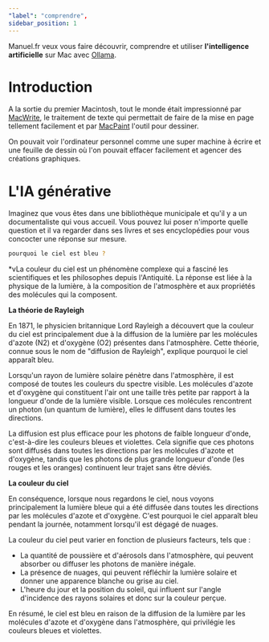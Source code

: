 ```yaml
---
"label": "comprendre",
sidebar_position: 1
---
```


Manuel.fr veux vous faire découvrir, comprendre et utiliser **l'intelligence artificielle** sur Mac avec [Ollama](https://ollama.ai).

# Introduction

A la sortie du premier Macintosh, tout le monde était impressionné par [MacWrite](https://fr.wikipedia.org/wiki/MacWrite), le traitement de texte qui permettait de faire de la mise en page tellement facilement et par [MacPaint](https://fr.wikipedia.org/wiki/MacPaint) l'outil pour dessiner.

On pouvait voir l'ordinateur personnel comme une super machine à écrire et une feuille de dessin où l'on pouvait effacer facilement et agencer des créations graphiques.

# L'IA générative

Imaginez que vous êtes dans une bibliothèque municipale et qu'il y a un documentaliste qui vous accueil. Vous pouvez lui poser n'importe quelle question et il va regarder dans ses livres et ses encyclopédies pour vous concocter une réponse sur mesure.

```bash
pourquoi le ciel est bleu ?
```
*vLa couleur du ciel est un phénomène complexe qui a fasciné les 
scientifiques et les philosophes depuis l'Antiquité. La réponse est liée à
la physique de la lumière, à la composition de l'atmosphère et aux
propriétés des molécules qui la composent.

**La théorie de Rayleigh**

En 1871, le physicien britannique Lord Rayleigh a découvert que la couleur
du ciel est principalement due à la diffusion de la lumière par les
molécules d'azote (N2) et d'oxygène (O2) présentes dans l'atmosphère. 
Cette théorie, connue sous le nom de "diffusion de Rayleigh", explique 
pourquoi le ciel apparaît bleu.

Lorsqu'un rayon de lumière solaire pénètre dans l'atmosphère, il est 
composé de toutes les couleurs du spectre visible. Les molécules d'azote 
et d'oxygène qui constituent l'air ont une taille très petite par rapport
à la longueur d'onde de la lumière visible. Lorsque ces molécules 
rencontrent un photon (un quantum de lumière), elles le diffusent dans 
toutes les directions.

La diffusion est plus efficace pour les photons de faible longueur d'onde,
c'est-à-dire les couleurs bleues et violettes. Cela signifie que ces 
photons sont diffusés dans toutes les directions par les molécules d'azote
et d'oxygène, tandis que les photons de plus grande longueur d'onde (les 
rouges et les oranges) continuent leur trajet sans être déviés.

**La couleur du ciel**

En conséquence, lorsque nous regardons le ciel, nous voyons principalement
la lumière bleue qui a été diffusée dans toutes les directions par les
molécules d'azote et d'oxygène. C'est pourquoi le ciel apparaît bleu 
pendant la journée, notamment lorsqu'il est dégagé de nuages.

La couleur du ciel peut varier en fonction de plusieurs facteurs, tels que
:

* La quantité de poussière et d'aérosols dans l'atmosphère, qui peuvent 
absorber ou diffuser les photons de manière inégale.
* La présence de nuages, qui peuvent réfléchir la lumière solaire et 
donner une apparence blanche ou grise au ciel.
* L'heure du jour et la position du soleil, qui influent sur l'angle 
d'incidence des rayons solaires et donc sur la couleur perçue.

En résumé, le ciel est bleu en raison de la diffusion de la lumière par 
les molécules d'azote et d'oxygène dans l'atmosphère, qui privilégie les 
couleurs bleues et violettes.
